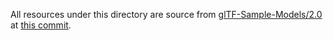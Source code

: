 
All resources under this directory are source from [glTF-Sample-Models/2.0](https://github.com/KhronosGroup/glTF-Sample-Models) at [this commit](https://github.com/KhronosGroup/glTF-Sample-Models/commit/df447c258c236f2b1bcdb6f34fb8ce4fa5849bc7).


